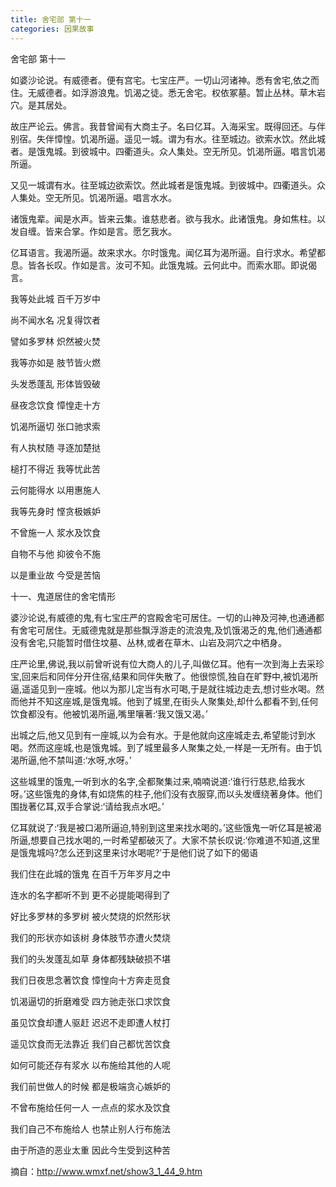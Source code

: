 ```yaml
---
title: 舍宅部 第十一
categories: 因果故事
---
```


	   
舍宅部 第十一

如婆沙论说。有威德者。便有宫宅。七宝庄严。一切山河诸神。悉有舍宅,依之而住。无威德者。如浮游浪鬼。饥渴之徒。悉无舍宅。权依冢墓。暂止丛林。草木岩穴。是其居处。

故庄严论云。佛言。我昔曾闻有大商主子。名曰亿耳。入海采宝。既得回还。与伴别宿。失伴慞惶。饥渴所逼。遥见一城。谓为有水。往至城边。欲索水饮。然此城者。是饿鬼城。到彼城中。四衢道头。众人集处。空无所见。饥渴所逼。唱言饥渴所逼。

又见一城谓有水。往至城边欲索饮。然此城者是饿鬼城。到彼城中。四衢道头。众人集处。空无所见。饥渴所逼。唱言水水。

诸饿鬼辈。闻是水声。皆来云集。谁慈悲者。欲与我水。此诸饿鬼。身如焦柱。以发自缠。皆来合掌。作如是言。愿乞我水。

亿耳语言。我渴所逼。故来求水。尔时饿鬼。闻亿耳为渴所逼。自行求水。希望都息。皆各长叹。作如是言。汝可不知。此饿鬼城。云何此中。而索水耶。即说偈言。

我等处此城 百千万岁中

尚不闻水名 况复得饮者

譬如多罗林 炽然被火焚

我等亦如是 肢节皆火燃

头发悉蓬乱 形体皆毁破

昼夜念饮食 慞惶走十方

饥渴所逼切 张口驰求索

有人执杖随 寻逐加楚挞

槌打不得近 我等忧此苦

云何能得水 以用惠施人

我等先身时 悭贪极嫉妒

不曾施一人 浆水及饮食

自物不与他 抑彼令不施

以是重业故 今受是苦恼

十一、鬼道居住的舍宅情形

婆沙论说,有威德的鬼,有七宝庄严的宫殿舍宅可居住。一切的山神及河神,也通通都有舍宅可居住。无威德鬼就是那些飘浮游走的流浪鬼,及饥饿渴乏的鬼,他们通通都没有舍宅,只能暂时借住坟墓、丛林,或者在草木、山岩及洞穴之中栖身。

庄严论里,佛说,我以前曾听说有位大商人的儿子,叫做亿耳。他有一次到海上去采珍宝,回来后和同伴分开住宿,结果和同伴失散了。他很惊慌,独自在旷野中,被饥渴所逼,遥遥见到一座城。他以为那儿定当有水可喝,于是就往城边走去,想讨些水喝。然而他并不知这座城,是饿鬼城。他到了城里,在街头人聚集处,却什么都看不到,任何饮食都没有。他被饥渴所逼,嘴里嚷著:‘我又饿又渴。’

出城之后,他又见到有一座城,以为会有水。于是他就向这座城走去,希望能讨到水喝。然而这座城,也是饿鬼城。到了城里最多人聚集之处,一样是一无所有。由于饥渴所逼,他不禁叫道:‘水呀,水呀。’

这些城里的饿鬼,一听到水的名字,全都聚集过来,喃喃说道:‘谁行行慈悲,给我水呀。’这些饿鬼的身体,有如烧焦的柱子,他们没有衣服穿,而以头发缠绕著身体。他们围拢著亿耳,双手合掌说:‘请给我点水吧。’

亿耳就说了:‘我是被口渴所逼迫,特别到这里来找水喝的。’这些饿鬼一听亿耳是被渴所逼,想要自己找水喝的,一时希望都破灭了。大家不禁长叹说:‘你难道不知道,这里是饿鬼城吗?怎么还到这里来讨水喝呢?’于是他们说了如下的偈语

我们住在此城的饿鬼 在百千万年岁月之中

连水的名字都听不到 更不必提能喝得到了

好比多罗林的多罗树 被火焚烧的炽然形状

我们的形状亦如该树 身体肢节亦遭火焚烧

我们的头发蓬乱如草 身体都残缺破损不堪

我们日夜思念著饮食 慞惶向十方奔走觅食

饥渴逼切的折磨难受 四方驰走张口求饮食

虽见饮食却遭人驱赶 迟迟不走即遭人杖打

遥见饮食而无法靠近 我们自己都忧苦饮食

如何可能还存有浆水 以布施给其他的人呢

我们前世做人的时候 都是极端贪心嫉妒的

不曾布施给任何一人 一点点的浆水及饮食

我们自己不布施给人 也禁止别人行布施法

由于所造的恶业太重 因此今生受到这种苦


摘自：http://www.wmxf.net/show3_1_44_9.htm